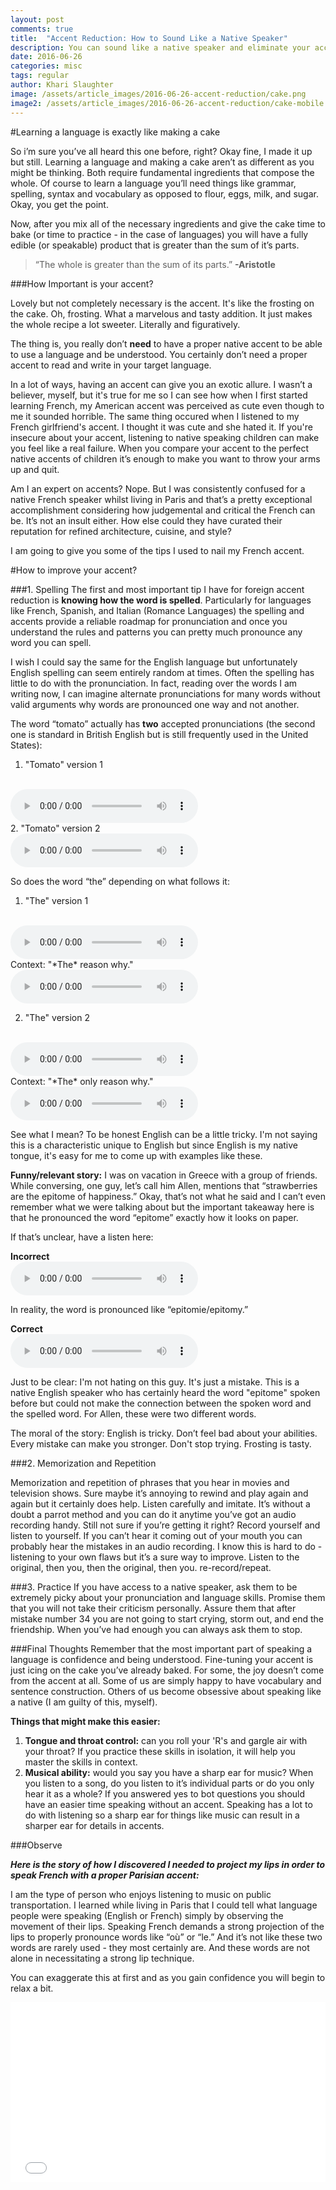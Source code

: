 ```yaml
---
layout: post
comments: true
title:  "Accent Reduction: How to Sound Like a Native Speaker"
description: You can sound like a native speaker and eliminate your accent with these helpful tips.
date: 2016-06-26
categories: misc
tags: regular
author: Khari Slaughter
image: /assets/article_images/2016-06-26-accent-reduction/cake.png
image2: /assets/article_images/2016-06-26-accent-reduction/cake-mobile.png
---
```


#Learning a language is exactly like making a cake

So i’m sure you’ve all heard this one before, right? Okay fine, I made it up but still. Learning a language and making a cake aren’t as different as you might be thinking. Both require fundamental ingredients that compose the whole. Of course to learn a language you’ll need things like grammar, spelling, syntax and vocabulary as opposed to flour, eggs, milk, and sugar. Okay, you get the point.

Now, after you mix all of the necessary ingredients and give the cake time to bake (or time to practice - in the case of languages) you will have a fully edible (or speakable) product that is greater than the sum of it’s parts.

>  “The whole is greater than the sum of its parts.” **-Aristotle**

###How Important is your accent?

Lovely but not completely necessary is the accent. It's like the frosting on the cake. Oh, frosting. What a marvelous and tasty addition. It just makes the whole recipe a lot sweeter. Literally and figuratively.

The thing is, you really don’t **need** to have a proper native accent to be able to use a language and be understood. You certainly don’t need a proper accent to read and write in your target language.

In a lot of ways, having an accent can give you an exotic allure. I wasn’t a believer, myself, but it's true for me so I can see how when I first started learning French, my American accent was perceived as cute even though to me it sounded horrible. The same thing occured when I listened to my French girlfriend's accent. I thought it was cute and she hated it. If you're insecure about your accent, listening to native speaking children can make you feel like a real failure. When you compare your accent to the perfect native accents of children it’s enough to make you want to throw your arms up and quit.

Am I an expert on accents? Nope. But I was consistently confused for a native French speaker whilst living in Paris and that’s a pretty exceptional accomplishment considering how judgemental and critical the French can be. It’s not an insult either. How else could they have curated their reputation for refined architecture, cuisine, and style?

I am going to give you some of the tips I used to nail my French accent.

#How to improve your accent?

###1. Spelling
The first and most important tip I have for foreign accent reduction is **knowing how the word is spelled**. Particularly for languages like French, Spanish, and Italian (Romance Languages) the spelling and accents provide a reliable roadmap for pronunciation and once you understand the rules and patterns you can pretty much pronounce any word you can spell.

I wish I could say the same for the English language but unfortunately English spelling can seem entirely random at times. Often the spelling has little to do with the pronunciation. In fact, reading over the words I am writing now, I can imagine alternate pronunciations for many words without valid arguments why words are pronounced one way and not another.

The word “tomato” actually has **two** accepted pronunciations (the second one is standard in British English but is still frequently used in the United States):

  1. "Tomato" version 1
<br>
<audio controls>
  <source src="/assets/audio/tomato1.mp3" type="audio/mpeg">
</audio>
<br>
  2. "Tomato" version 2
<br>
<audio controls>
  <source src="/assets/audio/tomato2.mp3" type="audio/mpeg">
</audio>
<br>

So does the word “the” depending on what follows it:

  1. "The" version 1
<br>
<audio controls>
  <source src="/assets/audio/the1.mp3" type="audio/mpeg">
</audio>
<br>
Context: "*The* reason why."
<br>
<audio controls>
  <source src="/assets/audio/the-reason-why.mp3" type="audio/mpeg">
</audio>


  2. "The" version 2
<br>
<audio controls>
  <source src="/assets/audio/the2.mp3" type="audio/mpeg">
</audio>
<br>
Context: "*The* only reason why."
<br>
<audio controls>
  <source src="/assets/audio/the-only-reason-why.mp3" type="audio/mpeg">
</audio>

See what I mean? To be honest English can be a little tricky. I'm not saying this is a characteristic unique to English but since English is my native tongue, it's easy for me to come up with examples like these.

**Funny/relevant story:** I was on vacation in Greece with a group of friends. While conversing, one guy, let’s call him Allen, mentions that “strawberries are the epitome of happiness.” Okay, that’s not what he said and I can’t even remember what we were talking about but the important takeaway here is that he pronounced the word “epitome” exactly how it looks on paper.

If that’s unclear, have a listen here:

**Incorrect**
<br>
<audio controls>
  <source src="/assets/audio/epitome1.mp3" type="audio/mpeg">
</audio>
<br>

In reality, the word is pronounced like “epitomie/epitomy.”

**Correct**
<br>
<audio controls>
  <source src="/assets/audio/epitome2.mp3" type="audio/mpeg">
</audio>
<br>

Just to be clear: I'm not hating on this guy. It's just a mistake. This is a native English speaker who has certainly heard the word "epitome" spoken before but could not make the connection between the spoken word and the spelled word. For Allen, these were two different words.

The moral of the story: English is tricky. Don’t feel bad about your abilities. Every mistake can make you stronger. Don't stop trying. Frosting is tasty.

###2. Memorization and Repetition

Memorization and repetition of phrases that you hear in movies and television shows. Sure maybe it’s annoying to rewind and play again and again but it certainly does help. Listen carefully and imitate. It’s without a doubt a parrot method and you can do it anytime you’ve got an audio recording handy.
Still not sure if you’re getting it right? Record yourself and listen to yourself. If you can’t hear it coming out of your mouth you can probably hear the mistakes in an audio recording. I know this is hard to do - listening to your own flaws but it’s a sure way to improve. Listen to the original, then you, then the original, then you. re-record/repeat.

###3. Practice
If you have access to a native speaker, ask them to be extremely picky about your pronunciation and language skills. Promise them that you will not take their criticism personally. Assure them that after mistake number 34 you are not going to start crying, storm out, and end the friendship. When you’ve had enough you can always ask them to stop.

###Final Thoughts
Remember that the most important part of speaking a language is confidence and being understood. Fine-tuning your accent is just icing on the cake you’ve already baked. For some, the joy doesn’t come from the accent at all. Some of us are simply happy to have vocabulary and sentence construction. Others of us become obsessive about speaking like a native (I am guilty of this, myself).

**Things that might make this easier:**

  1. **Tongue and throat control:** can you roll your 'R's and gargle air with your throat? If you practice these skills in isolation, it will help you master the skills in context.
  2. **Musical ability:** would you say you have a sharp ear for music? When you listen to a song, do you listen to it’s individual parts or do you only hear it as a whole? If you answered yes to bot questions you should have an easier time speaking without an accent. Speaking has a lot to do with listening so a sharp ear for things like music can result in a sharper ear for details in accents.

###Observe

***Here is the story of how I discovered I needed to project my lips in order to speak French with a proper Parisian accent:***

I am the type of person who enjoys listening to music on public transportation. I learned while living in Paris that I could tell what language people were speaking (English or French) simply by observing the movement of their lips. Speaking French demands a strong projection of the lips to properly pronounce words like “où” or “le.” And it’s not like these two words are rarely used - they most certainly are. And these words are not alone in necessitating a strong lip technique.

You can exaggerate this at first and as you gain confidence you will begin to relax a bit.

<iframe src="//giphy.com/embed/26FPNGFDGShrBFeN2" width="100%" height="288" frameBorder="0" class="giphy-embed" allowFullScreen></iframe><a href="http://giphy.com/gifs/love-valentines-day-flirting-26FPNGFDGShrBFeN2"></a>
